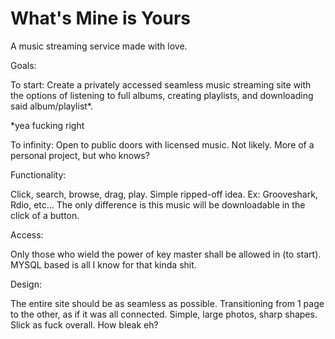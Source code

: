 # What's Mine is Yours

A music streaming service made with love.


Goals: 

To start: Create a privately accessed seamless music streaming site with the options of listening to full albums, creating playlists, and downloading said album/playlist*. 

*yea fucking right

To infinity: Open to public doors with licensed music. Not likely. More of a personal project, but who knows?



Functionality:

Click, search, browse, drag, play. Simple ripped-off idea. Ex: Grooveshark, Rdio, etc... The only difference is this music will be downloadable in the click of a button. 

Access:

Only those who wield the power of key master shall be allowed in (to start).
MYSQL based is all I know for that kinda shit.


Design:

The entire site should be as seamless as possible. Transitioning from 1 page to the other, as if it was all connected. Simple, large photos, sharp shapes. 
Slick as fuck overall. How bleak eh?








